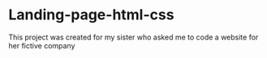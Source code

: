 # Landing-page-html-css

This project was created for my sister who asked me to code a website for her fictive company 
